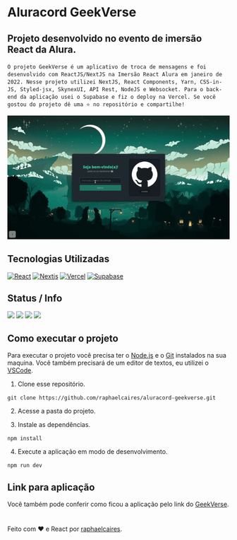 # Aluracord GeekVerse
## Projeto desenvolvido no evento de imersão React da Alura.
`O projeto GeekVerse é um aplicativo de troca de mensagens e foi desenvolvido com ReactJS/NextJS na Imersão React Alura em janeiro de 2022. Nesse projeto utilizei NextJS, React Components, Yarn, CSS-in-JS, Styled-jsx, SkynexUI, API Rest, NodeJS e Websocket. Para o back-end da aplicação usei o Supabase e fiz o deploy na Vercel. Se você gostou do projeto dê uma ⭐ no repositório e compartilhe!`


<img width="1000px" src="./src/img/geekverse.gif"/>

## Tecnologias Utilizadas
 [![React](https://img.shields.io/badge/React-20232A?style=for-the-badge&logo=react&logoColor=61DAFB)](https://pt-br.reactjs.org/)
 [![Nextjs](https://img.shields.io/badge/Nextjs-20232A?style=for-the-badge&logo=next.js&logoColor=61DAFB)](https://nextjs.org/)
 [![Vercel](https://img.shields.io/badge/Vercel-20232A?style=for-the-badge&logo=vercel&logoColor=61DAFB)](https://vercel.com/login?next=%2Fdashboard)
 [![Supabase](https://img.shields.io/badge/Supabase-20232A?style=for-the-badge&logo=supabase&logoColor=61DAFB)](https://supabase.com/)

  
## Status / Info
![](https://img.shields.io/badge/npm-v.8.1.0-blue)
![](https://img.shields.io/github/stars/raphaelcaires/aluracord-geekverse.svg)
![](https://img.shields.io/github/commit-activity/w/raphaelcaires/aluracord-geekverse.svg)
[![](https://img.shields.io/badge/license-MIT-blue)](https://github.com/raphaelcaires/aluracord-geekverse/blob/main/LICENSE)

## Como executar o projeto

Para executar o projeto você precisa ter o [Node.js](https://nodejs.dev) e o [Git](https://git-scm.com) instalados na sua maquina. Você também precisará de um editor de textos, eu utilizei o [VSCode](https://code.visualstudio.com).

1. Clone esse repositório.

```
git clone https://github.com/raphaelcaires/aluracord-geekverse.git
```

2. Acesse a pasta do projeto.

3. Instale as dependências.

```
npm install
```

4. Execute a aplicação em modo de desenvolvimento.

```
npm run dev
```

## Link para aplicação

Você também pode conferir como ficou a aplicação pelo link do <a href="https://aluracord-geekverse.vercel.app/">GeekVerse</a>.


#

Feito com ❤️ e React por <a href="https://github.com/raphaelcaires">raphaelcaires</a>.
